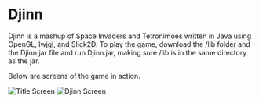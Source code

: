 # Djinn
Djinn is a mashup of Space Invaders and Tetronimoes written in Java using OpenGL, lwjgl, and Slick2D. 
To play the game, download the /lib folder and the Djinn.jar file and run Djinn.jar, making sure /lib is in the same directory as the jar.

Below are screens of the game in action.

![Title Screen](http://i.imgur.com/xMPAeQa.png)   ![Djinn Screen](http://i.imgur.com/FBBazTR.png)
